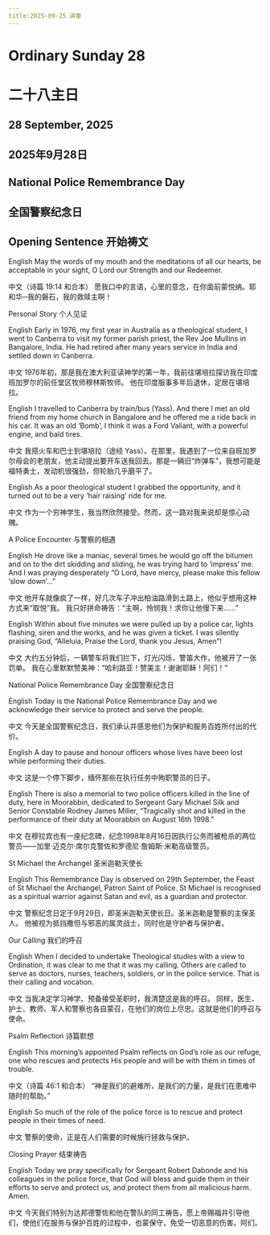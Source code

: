 ```yaml
---
title:2025-09-25 讲章
---
```

# Ordinary Sunday 28
# 二十八主日

## 28 September, 2025
## 2025年9月28日

## National Police Remembrance Day
## 全国警察纪念日

## Opening Sentence 开始祷文

English
May the words of my mouth and the meditations of all our hearts, be acceptable in your sight, O Lord our Strength and our Redeemer.

中文（诗篇 19:14 和合本）
愿我口中的言语，心里的意念，在你面前蒙悦纳。耶和华─我的磐石，我的救赎主啊！

Personal Story 个人见证

English
Early in 1976, my first year in Australia as a theological student, I went to Canberra to visit my former parish priest, the Rev Joe Mullins in Bangalore, India.
He had retired after many years service in India and settled down in Canberra.

中文
1976年初，那是我在澳大利亚读神学的第一年，我前往堪培拉探访我在印度班加罗尔的前任堂区牧师穆林斯牧师。
他在印度服事多年后退休，定居在堪培拉。

English
I travelled to Canberra by train/bus (Yass). And there I met an old friend from my home church in Bangalore and he offered me a ride back in his car. It was an old ‘Bomb’, I think it was a Ford Valiant, with a powerful engine, and bald tires.

中文
我搭火车和巴士到堪培拉（途经 Yass）。在那里，我遇到了一位来自班加罗尔母会的老朋友，他主动提出要开车送我回去。那是一辆旧“炸弹车”，我想可能是福特勇士，发动机很强劲，但轮胎几乎磨平了。

English
As a poor theological student I grabbed the opportunity, and it turned out to be a very ‘hair raising’ ride for me.

中文
作为一个穷神学生，我当然欣然接受。然而，这一路对我来说却是惊心动魄。

A Police Encounter 与警察的相遇

English
He drove like a maniac, several times he would go off the bitumen and on to the dirt skidding and sliding, he was trying hard to ‘impress’ me.
And I was praying desperately “O Lord, have mercy, please make this fellow ‘slow down’…”

中文
他开车就像疯了一样，好几次车子冲出柏油路滑到土路上，他似乎想用这种方式来“取悦”我。
我只好拼命祷告：“主啊，怜悯我！求你让他慢下来……”

English
Within about five minutes we were pulled up by a police car, lights flashing, siren and the works, and he was given a ticket.
I was silently praising God, “Alleluia, Praise the Lord, thank you Jesus, Amen”!

中文
大约五分钟后，一辆警车将我们拦下，灯光闪烁，警笛大作，他被开了一张罚单。
我在心里默默赞美神：“哈利路亚！赞美主！谢谢耶稣！阿们！”

National Police Remembrance Day 全国警察纪念日

English
Today is the National Police Remembrance Day and we acknowledge their service to protect and serve the people.

中文
今天是全国警察纪念日，我们承认并感恩他们为保护和服务百姓所付出的代价。

English
A day to pause and honour officers whose lives have been lost while performing their duties.

中文
这是一个停下脚步，缅怀那些在执行任务中殉职警员的日子。

English
There is also a memorial to two police officers killed in the line of duty, here in Moorabbin, dedicated to Sergeant Gary Michael Silk and Senior Constable Rodney James Miller, “Tragically shot and killed in the performance of their duty at Moorabbin on August 16th 1998.”

中文
在穆拉宾也有一座纪念碑，纪念1998年8月16日因执行公务而被枪杀的两位警员——加里·迈克尔·席尔克警佐和罗德尼·詹姆斯·米勒高级警员。

St Michael the Archangel 圣米迦勒天使长

English
This Remembrance Day is observed on 29th September, the Feast of St Michael the Archangel, Patron Saint of Police.
St Michael is recognised as a spiritual warrior against Satan and evil, as a guardian and protector.

中文
警察纪念日定于9月29日，即圣米迦勒天使长日。圣米迦勒是警察的主保圣人。
他被视为抵挡撒但与邪恶的属灵战士，同时也是守护者与保护者。

Our Calling 我们的呼召

English
When I decided to undertake Theological studies with a view to Ordination, it was clear to me that it was my calling.
Others are called to serve as doctors, nurses, teachers, soldiers, or in the police service. That is their calling and vocation.

中文
当我决定学习神学、预备接受圣职时，我清楚这是我的呼召。
同样，医生、护士、教师、军人和警察也各自蒙召，在他们的岗位上尽忠。这就是他们的呼召与使命。

Psalm Reflection 诗篇默想

English
This morning’s appointed Psalm reflects on God’s role as our refuge, one who rescues and protects His people and will be with them in times of trouble.

中文（诗篇 46:1 和合本）
“神是我们的避难所，是我们的力量，是我们在患难中随时的帮助。”

English
So much of the role of the police force is to rescue and protect people in their times of need.

中文
警察的使命，正是在人们需要的时候施行拯救与保护。

Closing Prayer 结束祷告

English
Today we pray specifically for Sergeant Robert Dabonde and his colleagues in the police force, that God will bless and guide them in their efforts to serve and protect us, and protect them from all malicious harm. Amen.

中文
今天我们特别为达邦德警佐和他在警队的同工祷告，愿上帝赐福并引导他们，使他们在服务与保护百姓的过程中，也蒙保守，免受一切恶意的伤害。阿们。
